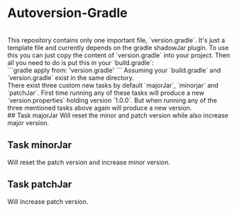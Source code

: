# Autoversion-Gradle
<br>
This repository contains only one important file, `version.gradle`.
It's just a template file and currently depends on the gradle shadowJar plugin.
To use this you can just copy the content of `version.gradle` into your project.
Then all you need to do is put this in your `build.gradle`:
<br>
```gradle
apply from: 'version.gradle'
```
Assuming your `build.gradle` and `version.gradle` exist in the same directory.
<br>
There exist three custom new tasks by default `majorJar`, `minorjar` and `patchJar`.
First time running any of these tasks will produce a new `version.properties` holding version `1.0.0`.
But when running any of the three mentioned tasks above again will produce a new version.
<br>
## Task majorJar
Will reset the minor and patch version while also increase major version.

## Task minorJar
Will reset the patch version and increase minor version.

## Task patchJar
Will increase patch version.
